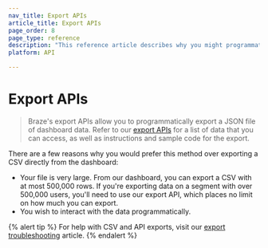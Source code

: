 ```yaml
---
nav_title: Export APIs
article_title: Export APIs
page_order: 8
page_type: reference
description: "This reference article describes why you might programmatically export a JSON file of dashboard data, over exporting a CSV directly from the dashboard."
platform: API

---
```


# Export APIs

> Braze's export APIs allow you to programmatically export a JSON file of dashboard data. Refer to our [export APIs][24] for a list of data that you can access, as well as instructions and sample code for the export.

There are a few reasons why you would prefer this method over exporting a CSV directly from the dashboard:

 - Your file is very large. From our dashboard, you can export a CSV with at most 500,000 rows. If you're exporting data on a segment with over 500,000 users, you'll need to use our export API, which places no limit on how much you can export.
 -  You wish to interact with the data programmatically.

{% alert tip %}
For help with CSV and API exports, visit our [export troubleshooting]({{site.baseurl}}/user_guide/data_and_analytics/export_braze_data/export_troubleshooting/) article.
{% endalert %}

[24]: {{site.baseurl}}/api/endpoints/export/
